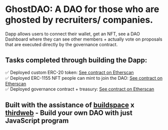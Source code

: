 # GhostDAO: A DAO for those who are ghosted by recruiters/ companies.
Dapp allows users to connect their wallet, get an NFT, see a DAO Dashboard where they can see other members + actually vote on proposals that are executed directly by the governance contract.

## Tasks completed through building the Dapp:
✅ Deployed custom ERC-20 token: [See contract on Etherscan](https://rinkeby.etherscan.io/address/0x15B4145D3f88fa3ef30220C0e05ac7fF42fB42E5) <br> 
✅ Deployed ERC-1155 NFT people can mint to join the DAO: [See contract on Etherscan](https://rinkeby.etherscan.io/address/0x69bAC30852d4AACec1449dda8f01626582E79fD5)<br>
✅ Deployed governance contract + treasury: [See contract on Etherscan](https://rinkeby.etherscan.io/address/0xa48ab25F08f415e3137416549059716bF7995529)

## Built with the assistance of [buildspace](https://github.com/buildspace) x [thirdweb](https://github.com/nftlabs) - Build your own DAO with just JavaScript program
